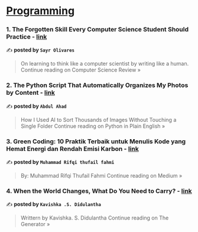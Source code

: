 
<h1><a href=https://medium.com/tag/programming/recommended target="_blank" rel="noopener noreferrer">Programming</a></h1>
<h3>1. The Forgotten Skill Every Computer Science Student Should Practice - <a href="https://medium.com/computer-science-review/the-forgotten-skill-every-computer-science-student-should-practice-7c39a842a28b?source=rss------programming-5" target="_blank" rel="noopener noreferrer">link</a></h3>

✍️ **posted by `Sayr Olivares`**

<blockquote>On learning to think like a computer scientist by writing like a human.
Continue reading on Computer Science Review »</blockquote>

<h3>2. The Python Script That Automatically Organizes My Photos by Content - <a href="https://python.plainenglish.io/the-python-script-that-automatically-organizes-my-photos-by-content-7a9da8584f59?source=rss------programming-5" target="_blank" rel="noopener noreferrer">link</a></h3>

✍️ **posted by `Abdul Ahad`**

<blockquote>How I Used AI to Sort Thousands of Images Without Touching a Single Folder
Continue reading on Python in Plain English »</blockquote>

<h3>3. Green Coding: 10 Praktik Terbaik untuk Menulis Kode yang Hemat Energi dan Rendah Emisi Karbon - <a href="https://medium.com/@muhammadrifqi1719/green-coding-10-praktik-terbaik-untuk-menulis-kode-yang-hemat-energi-dan-rendah-emisi-karbon-af5e7ec2c77a?source=rss------programming-5" target="_blank" rel="noopener noreferrer">link</a></h3>

✍️ **posted by `Muhammad Rifqi thufail fahmi`**

<blockquote>By: Muhammad Rifqi Thufail Fahmi
Continue reading on Medium »</blockquote>

<h3>4. When the World Changes, What Do You Need to Carry? - <a href="https://medium.com/the-generator/when-the-world-changes-what-do-you-need-to-carry-8715e4a617b8?source=rss------programming-5" target="_blank" rel="noopener noreferrer">link</a></h3>

✍️ **posted by `Kavishka .S. Didulantha`**

<blockquote>Writtern by Kavishka. S. Didulantha
Continue reading on The Generator »</blockquote>

